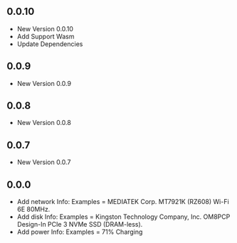 ## 0.0.10

- New Version 0.0.10
- Add Support Wasm
- Update Dependencies
## 0.0.9

- New Version 0.0.9


## 0.0.8

- New Version 0.0.8


## 0.0.7

- New Version 0.0.7


## 0.0.0

- Add network Info: Examples = MEDIATEK Corp. MT7921K (RZ608) Wi-Fi 6E 80MHz.
- Add disk Info: Examples = Kingston Technology Company, Inc. OM8PCP Design-In PCIe 3 NVMe SSD (DRAM-less).
- Add power Info: Examples = 71% Charging

